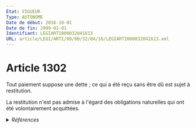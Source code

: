 ```yaml
---
État: VIGUEUR
Type: AUTONOME
Date de début: 2016-10-01
Date de fin: 2999-01-01
Identifiant: LEGIARTI000032041613
URL: article/LEGI/ARTI/00/00/32/04/16/LEGIARTI000032041613.xml
---
```


<h1>Article 1302</h1>

Tout paiement suppose une dette ; ce qui a été reçu sans être dû est sujet à
restitution.<br />

La restitution n'est pas admise à l'égard des obligations naturelles qui ont été
volontairement acquittées.


<details>
  <summary><em>Références</em></summary>

  <h2>Articles faisant référence à l'article</h2>
  
  <ul>
    <li>
      <a href="https://legal.tricoteuses.fr//redirection/LEGIARTI000006436993?vers=git&vers=legifrance">Code civil - article 1235 AUTONOME ABROGE, en vigueur du 1804-03-21 au 2016-10-01</a> CONCORDE source
    </li>
    <li>
      <a href="https://legal.tricoteuses.fr//redirection/LEGIARTI000032006591?vers=git&vers=legifrance">Ordonnance n° 2016-131 du 10 février 2016 portant réforme du droit des contrats, du régime général et de la preuve des obligations - article 2 ENTIEREMENT_MODIF</a> MODIFIE source
    </li>
  </ul>
  
  <h2>Références faites par l'article</h2>
  
  <ul>
    <li>
      2012-11-07 CITATION cible <a href="https://legal.tricoteuses.fr//redirection/LEGIARTI000037429931?vers=git&vers=legifrance">Décret n° 2012-1246 du 7 novembre 2012 relatif à la gestion budgétaire et comptable publique - article 40 AUTONOME VIGUEUR, en vigueur depuis le 2018-10-01</a>
    </li>
    <li>
      CODIFICATION source Loi 1804-02-07
    </li>
    <li>
      2016-02-10 MODIFIE cible <a href="https://legal.tricoteuses.fr//redirection/LEGIARTI000032006591?vers=git&vers=legifrance">Ordonnance n° 2016-131 du 10 février 2016 portant réforme du droit des contrats, du régime général et de la preuve des obligations - article 2 ENTIEREMENT_MODIF</a>
    </li>
    <li>
      2999-01-01 CITATION cible <a href="https://legal.tricoteuses.fr//redirection/LEGIARTI000006436705?vers=git&vers=legifrance">Code civil - article 1195 AUTONOME MODIFIE, en vigueur du 1804-03-21 au 2016-10-01</a>
    </li>
    <li>
      2999-01-01 CONCORDE cible <a href="https://legal.tricoteuses.fr//redirection/LEGIARTI000006436993?vers=git&vers=legifrance">Code civil - article 1235 AUTONOME ABROGE, en vigueur du 1804-03-21 au 2016-10-01</a>
    </li>
  </ul>
</details>
